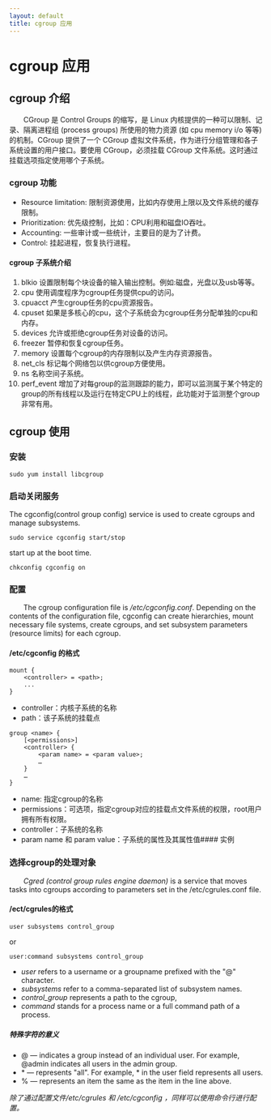 ```yaml
---
layout: default
title: cgroup 应用 
---
```

# cgroup 应用

## cgroup 介绍
&emsp;&emsp;CGroup 是 Control Groups 的缩写，是 Linux 内核提供的一种可以限制、记录、隔离进程组 (process groups) 所使用的物力资源 (如 cpu memory i/o 等等) 的机制。CGroup 提供了一个 CGroup 虚拟文件系统，作为进行分组管理和各子系统设置的用户接口。要使用 CGroup，必须挂载 CGroup 文件系统。这时通过挂载选项指定使用哪个子系统。

### cgroup 功能
- Resource limitation: 限制资源使用，比如内存使用上限以及文件系统的缓存限制。
- Prioritization: 优先级控制，比如：CPU利用和磁盘IO吞吐。
- Accounting: 一些审计或一些统计，主要目的是为了计费。
- Control: 挂起进程，恢复执行进程。

#### cgroup 子系统介绍
1. blkio 设置限制每个块设备的输入输出控制。例如:磁盘，光盘以及usb等等。
2. cpu 使用调度程序为cgroup任务提供cpu的访问。
3. cpuacct 产生cgroup任务的cpu资源报告。
4. cpuset 如果是多核心的cpu，这个子系统会为cgroup任务分配单独的cpu和内存。
5. devices 允许或拒绝cgroup任务对设备的访问。
6. freezer 暂停和恢复cgroup任务。
7. memory 设置每个cgroup的内存限制以及产生内存资源报告。
8. net_cls 标记每个网络包以供cgroup方便使用。
9. ns 名称空间子系统。
10. perf_event 增加了对每group的监测跟踪的能力，即可以监测属于某个特定的group的所有线程以及运行在特定CPU上的线程，此功能对于监测整个group非常有用。

## cgroup 使用
### 安装 
```
sudo yum install libcgroup
```

### 启动关闭服务 
The cgconfig(control group config) service is used to create cgroups and manage subsystems.
```
sudo service cgconfig start/stop
```
start up at the boot time.
```
chkconfig cgconfig on    
```

### 配置
&emsp;&emsp;The cgroup configuration file is */etc/cgconfig.conf*. Depending on the contents of the configuration file, cgconfig can create hierarchies, mount necessary file systems, create cgroups, and set subsystem parameters (resource limits) for each cgroup.

#### /etc/cgconfig 的格式
```
mount {
    <controller> = <path>;
    ...
}
```
- controller：内核子系统的名称
- path：该子系统的挂载点

```
group <name> {
    [<permissions>]
    <controller> {
        <param name> = <param value>;
        …
    }
    …
}
```
- name: 指定cgroup的名称
- permissions：可选项，指定cgroup对应的挂载点文件系统的权限，root用户拥有所有权限。
- controller：子系统的名称
- param name 和 param value：子系统的属性及其属性值#### 实例


### 选择cgroup的处理对象
&emsp;&emsp;*Cgred (control group rules engine daemon)* is a service that moves tasks into cgroups according to parameters set in the /etc/cgrules.conf file.    

#### /ect/cgrules的格式
```
user subsystems control_group
```
or
```
user:command subsystems control_group
```
- *user* refers to a username or a groupname prefixed with the "@" character. 
- *subsystems* refer to a comma-separated list of subsystem names. 
- *control_group* represents a path to the cgroup,
- *command* stands for a process name or a full command path of a process. 

##### 特殊字符的意义
- @ — indicates a group instead of an individual user. For example, @admin indicates all users in the admin group.
- \* — represents "all". For example, * in the user field represents all users.
- % — represents an item the same as the item in the line above.

*除了通过配置文件/etc/cgrules 和 /etc/cgconfig ，同样可以使用命令行进行配置。*
